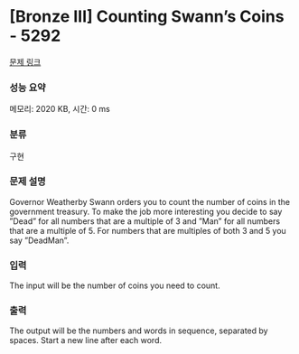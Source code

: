 # [Bronze III] Counting Swann’s Coins - 5292 

[문제 링크](https://www.acmicpc.net/problem/5292) 

### 성능 요약

메모리: 2020 KB, 시간: 0 ms

### 분류

구현

### 문제 설명

<p>Governor Weatherby Swann orders you to count the number of coins in the government treasury. To make the job more interesting you decide to say ”Dead” for all numbers that are a multiple of 3 and ”Man” for all numbers that are a multiple of 5. For numbers that are multiples of both 3 and 5 you say ”DeadMan”.</p>

<p> </p>

### 입력 

 <p>The input will be the number of coins you need to count.</p>

### 출력 

 <p>The output will be the numbers and words in sequence, separated by spaces. Start a new line after each word.</p>

